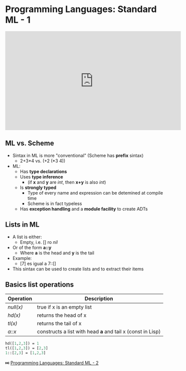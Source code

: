 # Programming Languages: Standard ML - 1

<iframe width="560" height="315" src="https://www.youtube.com/embed/videoseries?list=PLbdi8aNvDqlKKXdG7qn0rQsfH0z1hf7FC" frameborder="0" allow="accelerometer; autoplay; clipboard-write; encrypted-media; gyroscope; picture-in-picture" allowfullscreen></iframe>


## ML vs. Scheme

- Sintax in ML is more "conventional" (Scheme has **prefix** sintax)
  - 2+3\*4 vs. (+2 (\*3 4))
- ML:
  - Has **type declarations**
  - Uses **type inference**
    - (if **x** and **y** are _int_, then **x+y** is also _int_)
  - Is **strongly typed**
    - Type of every name and expression can be detemined at compile time
    - Scheme is in fact typeless
  - Has **exception handling** and a **module facility** to create ADTs

## Lists in ML

- A list is either:
  - Empty, i.e. [] ro _nil_
- Or of the form **a::y**
  - Where **a** is the head and **y** is the tail
- Example:
  - [7] es igual a 7::[]
- This sintax can be used to create lists and to extract their items

## Basics list operations

| Operation | Description                                                  |
| --------- | ------------------------------------------------------------ |
| _null(x)_ | true if x is an empty list                                   |
| _hd(x)_   | returns the head of x                                        |
| _tl(x)_   | returns the tail of x                                        |
| _a::x_    | constructs a list with head **a** and tail x (const in Lisp) |

```sml
hd([1,2,3]) = 1
tl([1,2,3]) = [2,3]
1::[2,3] = [1,2,3]
```
:next_track_button: [Programming Languages: Standard ML - 2](2-Recursion.md)
